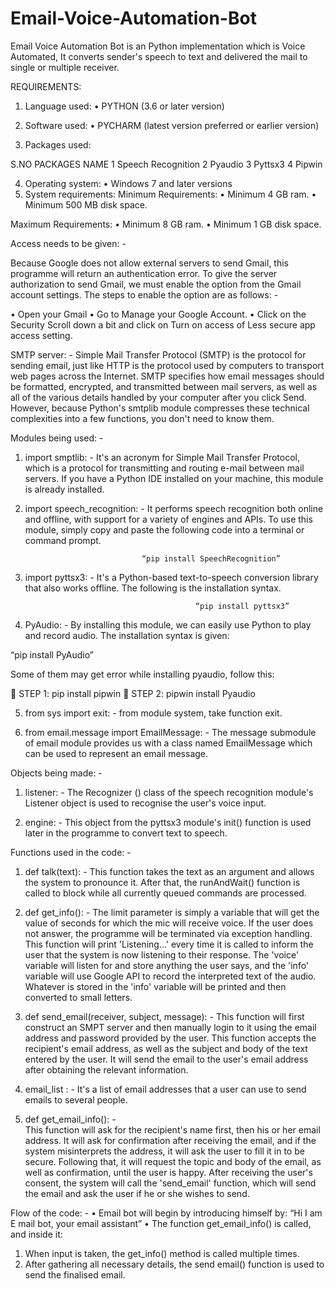 # Email-Voice-Automation-Bot
Email Voice Automation Bot is an Python implementation which is Voice Automated, It converts sender's speech to text and delivered the mail to single or multiple receiver.

REQUIREMENTS:
                    
1) Language used:
•	PYTHON (3.6 or later version)
 
2) Software used:
•	PYCHARM (latest version preferred or earlier version)


3) Packages used: 

S.NO	PACKAGES NAME
1	Speech Recognition
2	Pyaudio
3	Pyttsx3
4	Pipwin
    
              

4) Operating system: 
•	Windows 7 and later versions
5) System requirements:
    Minimum Requirements:
•	Minimum 4 GB ram.
•	Minimum 500 MB disk space.

Maximum Requirements:
•	Minimum 8 GB ram.
•	Minimum 1 GB disk space.


Access needs to be given: -

Because Google does not allow external servers to send Gmail, this programme will return an authentication error. To give the server authorization to send Gmail, we must enable the option from the Gmail account settings. The steps to enable the option are as follows: -

•	Open your Gmail
•	Go to Manage your Google Account.
•	Click on the Security Scroll down a bit and click on Turn on access of Less secure app access setting.


SMTP server: -
                            Simple Mail Transfer Protocol (SMTP) is the protocol for sending email, just like HTTP is the protocol used by computers to transport web pages across the Internet. SMTP specifies how email messages should be formatted, encrypted, and transmitted between mail servers, as well as all of the various details handled by your computer after you click Send. However, because Python's smtplib module compresses these technical complexities into a few functions, you don't need to know them.


Modules being used: -

1. import smptlib: - 
                                  It's an acronym for Simple Mail Transfer Protocol, which is a protocol for transmitting and routing e-mail between mail servers. If you have a Python IDE installed on your machine, this module is already installed.


2. import speech_recognition: -
                                               It performs speech recognition both online and offline, with support for a variety of engines and APIs. To use this module, simply copy and paste the following code into a terminal or command prompt.

                                 “pip install SpeechRecognition”


3. import pyttsx3: - 
                         It's a Python-based text-to-speech conversion library that also works offline. The following is the installation syntax.

                                             “pip install pyttsx3”

4. PyAudio: - 
            By installing this module, we can easily use Python to play and record audio. The installation syntax is given: 
                           
“pip install PyAudio”


Some of them may get error while installing pyaudio, follow this:
                                       
	STEP 1: pip install pipwin
	STEP 2: pipwin install Pyaudio


5. from sys import exit: -
                          from module system, take function exit.  


6. from email.message import EmailMessage: -
                            The message submodule of email module provides us with a class named EmailMessage which can be used to represent an email message.


Objects being made: -

1. listener: -
                          The Recognizer () class of the speech recognition module's Listener object is used to recognise the user's voice input.


2. engine: -
                        This object from the pyttsx3 module's init() function is used later in the programme to convert text to speech.


Functions used in the code: -

1. def talk(text): -
                                This function takes the text as an argument and allows the system to pronounce it. After that, the runAndWait() function is called to block while all currently queued commands are processed.


2. def get_info(): -
                                The limit parameter is simply a variable that will get the value of seconds for which the mic will receive voice. If the user does not answer, the programme will be terminated via exception handling. This function will print 'Listening...' every time it is called to inform the user that the system is now listening to their response. The 'voice' variable will listen for and store anything the user says, and the 'info' variable will use Google API to record the interpreted text of the audio. Whatever is stored in the 'info' variable will be printed and then converted to small letters.


3. def send_email(receiver, subject, message): -
                                   This function will first construct an SMPT server and then manually login to it using the email address and password provided by the user. This function accepts the recipient's email address, as well as the subject and body of the text entered by the user. It will send the email to the user's email address after obtaining the relevant information.

4. email_list : - 
                     It's a list of email addresses that a user can use to send emails to several people.


5. def get_email_info(): -                   
This function will ask for the recipient's name first, then his or her email address. It will ask for confirmation after receiving the email, and if the system misinterprets the address, it will ask the user to fill it in to be secure. Following that, it will request the topic and body of the email, as well as confirmation, until the user is happy. After receiving the user's consent, the system will call the 'send_email' function, which will send the email and ask the user if he or she wishes to send.     
                             

Flow of the code: -
•	Email bot will begin by introducing himself by:
   “Hi I am E mail bot, your email assistant”
•	The function get_email_info() is called, and inside it:
1.	When input is taken, the get_info() method is called multiple times.
2.	After gathering all necessary details, the send email() function is used to send the finalised email.
